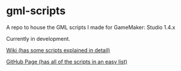 # gml-scripts
A repo to house the GML scripts I made for GameMaker: Studio 1.4.x

Currently in development.

[Wiki (has some scripts explained in detail)](https://github.com/xubiod/gml-scripts/wiki)

[GitHub Page (has all of the scripts in an easy list)](https://xubiod.github.io/gml-scripts/)
